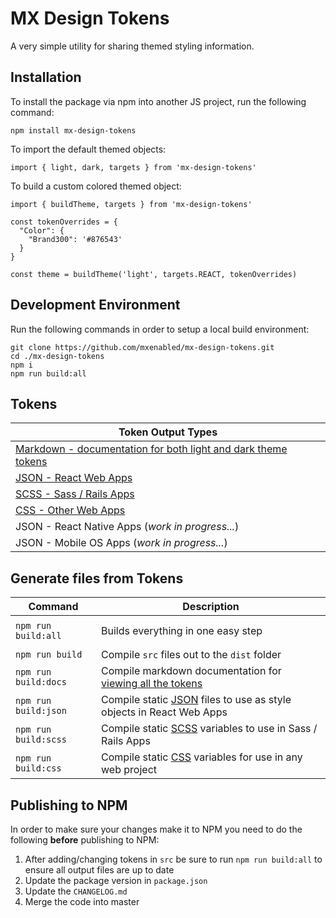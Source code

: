 # MX Design Tokens

A very simple utility for sharing themed styling information.

## Installation

To install the package via npm into another JS project, run the following command:

```
npm install mx-design-tokens
```

To import the default themed objects:

```
import { light, dark, targets } from 'mx-design-tokens'
```

To build a custom colored themed object:

```
import { buildTheme, targets } from 'mx-design-tokens'

const tokenOverrides = {
  "Color": {
    "Brand300": '#876543'
  }
}

const theme = buildTheme('light', targets.REACT, tokenOverrides)
```

## Development Environment

Run the following commands in order to setup a local build environment:

```
git clone https://github.com/mxenabled/mx-design-tokens.git
cd ./mx-design-tokens
npm i
npm run build:all
```

## Tokens

| Token Output Types                                                                        |
| ----------------------------------------------------------------------------------------- |
| [Markdown - documentation for both light and dark theme tokens](dist/output/md/tokens.md) |
| [JSON - React Web Apps](dist/output/json/light.json)                                      |
| [SCSS - Sass / Rails Apps](dist/output/scss/light.scss)                                   |
| [CSS - Other Web Apps](dist/output/css/light.css)                                         |
| JSON - React Native Apps (_work in progress..._)                                          |
| JSON - Mobile OS Apps (_work in progress..._)                                             |

## Generate files from Tokens

| Command              | Description                                                                                              |
| -------------------- | -------------------------------------------------------------------------------------------------------- |
|                      |                                                                                                          |
| `npm run build:all`  | Builds everything in one easy step                                                                       |
|                      |                                                                                                          |
| `npm run build`      | Compile `src` files out to the `dist` folder                                                             |
| `npm run build:docs` | Compile markdown documentation for [viewing all the tokens](dist/output/md/tokens.md)                    |
| `npm run build:json` | Compile static [JSON](https://www.json.org/) files to use as style objects in React Web Apps             |
| `npm run build:scss` | Compile static [SCSS](https://sass-lang.com/) variables to use in Sass / Rails Apps                      |
| `npm run build:css`  | Compile static [CSS](https://www.w3.org/Style/CSS/Overview.en.html) variables for use in any web project |

## Publishing to NPM

In order to make sure your changes make it to NPM you need to do the following **before** publishing to NPM:

1. After adding/changing tokens in `src` be sure to run `npm run build:all` to ensure all output files are up to date
2. Update the package version in `package.json`
3. Update the `CHANGELOG.md`
4. Merge the code into master
